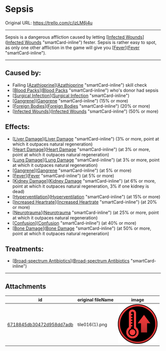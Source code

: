 # Sepsis

Original URL: https://trello.com/c/izLM6j4u

---

Sepsis is a dangerous affliction caused by letting [[Infected Wounds](../Any%20bodypart/Infected%20Wounds.md)]([Infected Wounds](../Any%20bodypart/Infected%20Wounds.md) "smartCard-inline") fester. Sepsis is rather easy to spot, as only one other affliction in the game will give you [[Fever](../Symptoms/Fever.md)]([Fever](../Symptoms/Fever.md) "smartCard-inline").

---

## Caused by:

- Failing [[Azathioprine](../Items/Azathioprine.md)]([Azathioprine](../Items/Azathioprine.md) "smartCard-inline") skill check
- [[Blood Packs](../Items/Blood%20Packs.md)]([Blood Packs](../Items/Blood%20Packs.md) "smartCard-inline") who's donor had sepsis
- [[Surgical Infection](../Surgery%20Plus%20Expansion/Surgical%20Infection.md)]([Surgical Infection](../Surgery%20Plus%20Expansion/Surgical%20Infection.md) "smartCard-inline")
- [[Gangrene](../Extremities/Gangrene.md)]([Gangrene](../Extremities/Gangrene.md) "smartCard-inline") (15% or more)
- [[Foreign Bodies](../Any%20bodypart/Foreign%20Bodies.md)]([Foreign Bodies](../Any%20bodypart/Foreign%20Bodies.md) "smartCard-inline") (20% or more)
- [[Infected Wounds](../Any%20bodypart/Infected%20Wounds.md)]([Infected Wounds](../Any%20bodypart/Infected%20Wounds.md) "smartCard-inline") (50% or more)

## Effects:

- [[Liver Damage](../Torso/Liver%20Damage.md)]([Liver Damage](../Torso/Liver%20Damage.md) "smartCard-inline") (3% or more, point at which it outpaces natural regeneration)
- [[Heart Damage](../Heart/Heart%20Damage.md)]([Heart Damage](../Heart/Heart%20Damage.md) "smartCard-inline") (at 3% or more, point at which it outpaces natural regeneration)
- [[Lung Damage](../Lungs/Lung%20Damage.md)]([Lung Damage](../Lungs/Lung%20Damage.md) "smartCard-inline") (at 3% or more, point at which it outpaces natural regeneration)
- [[Gangrene](../Extremities/Gangrene.md)]([Gangrene](../Extremities/Gangrene.md) "smartCard-inline") (at 5% or more)
- [[Fever](../Symptoms/Fever.md)]([Fever](../Symptoms/Fever.md) "smartCard-inline") (at 5% or more)
- [[Kidney Damage](../Torso/Kidney%20Damage.md)]([Kidney Damage](../Torso/Kidney%20Damage.md) "smartCard-inline") (at 6% or more, point at which it outpaces natural regeneration, 3% if one kidney is dead)
- [[Hyperventilation](../Lungs/Hyperventilation.md)]([Hyperventilation](../Lungs/Hyperventilation.md) "smartCard-inline") (at 15% or more)
- [[Increased Heartrate](../Symptoms/Increased%20Heartrate.md)]([Increased Heartrate](../Symptoms/Increased%20Heartrate.md) "smartCard-inline") (at 20% or more)
- [[Neurotrauma](../Head_Brain/Neurotrauma.md)]([Neurotrauma](../Head_Brain/Neurotrauma.md) "smartCard-inline") (at 25% or more, point at which it outpaces natural regeneration)
- [[Confusion](../Symptoms/Confusion%201.md)]([Confusion](../Symptoms/Confusion%201.md) "smartCard-inline") (at 40% or more)
- [[Bone Damage](../Bones/Bone%20Damage.md)]([Bone Damage](../Bones/Bone%20Damage.md) "smartCard-inline") (at 50% or more, point at which it outpaces natural regeneration)

## Treatments:

- [[Broad-spectrum Antibiotics](../Items/Broad-spectrum%20Antibiotics.md)]([Broad-spectrum Antibiotics](../Items/Broad-spectrum%20Antibiotics.md) "smartCard-inline")

---

## Attachments

id | original fileName | image
---|---|---
[6718845db30472d958dd7adb](./Sepsis%20-%20Attachments/6718845db30472d958dd7adb.png) | tile016(1).png | ![tile016(1).png\|200](./Sepsis%20-%20Attachments/6718845db30472d958dd7adb.png)